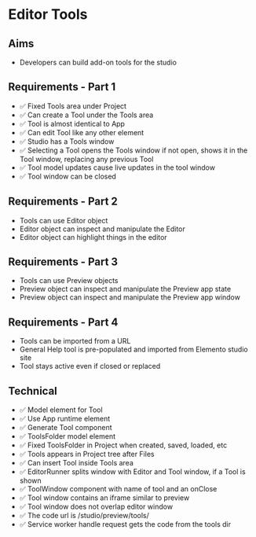 Editor Tools
============

Aims
----

- Developers can build add-on tools for the studio

Requirements - Part 1
---------------------

- ✅ Fixed Tools area under Project
- ✅ Can create a Tool under the Tools area
- ✅ Tool is almost identical to App
- ✅ Can edit Tool like any other element
- ✅ Studio has a Tools window
- ✅ Selecting a Tool opens the Tools window if not open, shows it in the Tool window, replacing any previous Tool
- ✅ Tool model updates cause live updates in the tool window 
- ✅ Tool window can be closed

Requirements - Part 2
---------------------

- Tools can use Editor object
- Editor object can inspect and manipulate the Editor
- Editor object can highlight things in the editor

Requirements - Part 3
---------------------

- Tools can use Preview objects
- Preview object can inspect and manipulate the Preview app state
- Preview object can inspect and manipulate the Preview app window

Requirements - Part 4
---------------------

- Tools can be imported from a URL
- General Help tool is pre-populated and imported from Elemento studio site
- Tool stays active even if closed or replaced

Technical
---------

- ✅ Model element for Tool
- ✅ Use App runtime element
- ✅ Generate Tool component
- ✅ ToolsFolder model element
- ✅ Fixed ToolsFolder in Project when created, saved, loaded, etc
- ✅ Tools appears in Project tree after Files
- ✅ Can insert Tool inside Tools area
- ✅ EditorRunner splits window with Editor and Tool window, if a Tool is shown
- ✅ ToolWindow component with name of tool and an onClose
- ✅ Tool window contains an iframe similar to preview
- ✅ Tool window does not overlap editor window
- ✅ The code url is /studio/preview/tools/<tool-name>
- ✅ Service worker handle request gets the code from the tools dir
